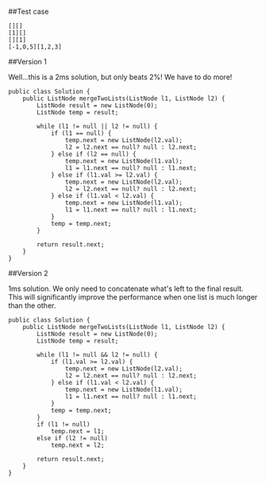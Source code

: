 ##Test case

```
[][]
[1][]
[][1]
[-1,0,5][1,2,3]
```

##Version 1

Well...this is a 2ms solution, but only beats 2%! We have to do more!
```
public class Solution {
    public ListNode mergeTwoLists(ListNode l1, ListNode l2) {
        ListNode result = new ListNode(0);
        ListNode temp = result;

        while (l1 != null || l2 != null) {
            if (l1 == null) {
                temp.next = new ListNode(l2.val);
                l2 = l2.next == null? null : l2.next;
            } else if (l2 == null) {
                temp.next = new ListNode(l1.val);
                l1 = l1.next == null? null : l1.next;
            } else if (l1.val >= l2.val) {
                temp.next = new ListNode(l2.val);
                l2 = l2.next == null? null : l2.next;
            } else if (l1.val < l2.val) {
                temp.next = new ListNode(l1.val);
                l1 = l1.next == null? null : l1.next;
            }
            temp = temp.next;
        }
        
        return result.next;
    }
}
```

##Version 2

1ms solution. We only need to concatenate what's left to the final result. This will significantly improve the performance when one list is much longer than the other. 
```
public class Solution {
    public ListNode mergeTwoLists(ListNode l1, ListNode l2) {
        ListNode result = new ListNode(0);
        ListNode temp = result;

        while (l1 != null && l2 != null) {
            if (l1.val >= l2.val) {
                temp.next = new ListNode(l2.val);
                l2 = l2.next == null? null : l2.next;
            } else if (l1.val < l2.val) {
                temp.next = new ListNode(l1.val);
                l1 = l1.next == null? null : l1.next;
            }
            temp = temp.next;
        }
        if (l1 != null)
            temp.next = l1;
        else if (l2 != null)
            temp.next = l2;
        
        return result.next;
    }
}
```
